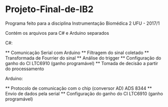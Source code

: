 # Projeto-Final-de-IB2
Programa feito para a disciplina Instrumentação Biomédica 2 UFU - 2017/1

Contém os arquivos para C# e Arduino separados

C#: 

** Comunicação Serial com Arduino
** Filtragem do sinal coletado
** Transformada de Fourrier do sinal
** Análise do trigger
** Configuração do ganho do CI LTC6910 (ganho programável)
** Tomada de decisão a partir do processamento

Arduino:

** Protocolo de comunicação com o chip (conversor AD) ADS 8344
** Envio de dados pela serial
** Configuração do ganho do CI LTC6910 (ganho programável)

